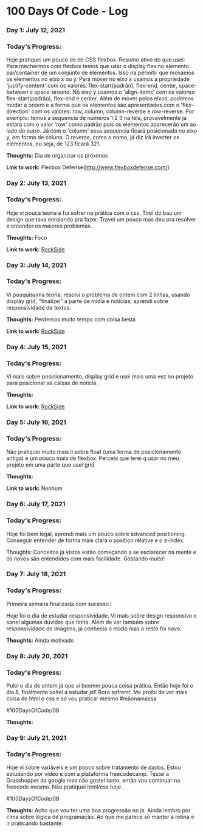# 100 Days Of Code - Log

### Day 1: July 12, 2021 

### Today's Progress:
Hoje pratiquei um pouco de de CSS flexbox. 
Resumo ativo do que usei: 
Para mechermos com flexbox temos que usar o display:flex no elemento pai/container de um conjunto de elementos. Isso ira permitir que movamos os elementos no eixo x ou y. Para mover no eixo x usamos a propriedade 'justify-content' com os valores: flex-start(padrão), flex-end, center, space-between e space-around. No eixo y usamos o 'align-items' com os valores: flex-start(padrão), flex-end e center. 
Além de mover pelos eixos, podemos mudar a ordem e a forma que os elementos são apresentados com o 'flex-direction' com os valores: row, column, column-reverse e row-reverse. Por exemplo: temos a sequencia de números 1 2 3 na tela, provavelmente já estara com o valor 'row' como padrão pois os elementos aparecerão um ao lado do outro. Já com o 'column' essa sequencia ficará posicionada no eixo y, em forma de coluna. O reverse, como o nome, já diz irá inverter os elementos, ou seja, de 123 ficará 321.

**Thoughts:** 
Dia de organizar os próximos
<!-- I really struggled with CSS, but, overall, I feel like I am slowly getting better at it. Canvas is still new for me, but I managed to figure out some basic functionality. -->

**Link to work:** 
Flexbox Defense(http://www.flexboxdefense.com/)


### Day 2: July 13, 2021

### Today's Progress: 
Hoje vi pouca teoria e fui sofrer na prática com o css. Tirei do bau um design que tava enrolando pra fazer. Travei um pouco mas deu pra resolver e entender os maiores problemas. 

**Thoughts:** 
Foco

**Link to work:** 
[RockSide](https://github.com/ViniciusCoutt/rockside)


### Day 3: July 14, 2021

### Today's Progress: 
Vi pouquissima teoria; resolvi o problema de ontem com 2 linhas, usando display grid; "finalizei" a parte de midia e noticias; aprendi sobre responsividade de textos. 

**Thoughts:** 
Perdemos muito tempo com coisa besta

**Link to work:** 
[RockSide](https://github.com/ViniciusCoutt/rockside)


### Day 4: July 15, 2021

### Today's Progress: 
Vi mais sobre posicionamento, display grid e usei mais uma vez no projeto para posicionar as caixas de noticia. 

**Thoughts:** 

**Link to work:** 
[RockSide](https://github.com/ViniciusCoutt/rockside)

### Day 5: July 16, 2021

### Today's Progress: 
Não pratiquei muito mais li sobre float (uma forma de posicionamento antiga) e um pouco mais de flexbox. Percebi que terei q usar no meu projeto em uma parte que usei grid

**Thoughts:** 

**Link to work:** 
  Nenhum
  
### Day 6: July 17, 2021

### Today's Progress: 
Hoje foi bem legal, aprendi mais um pouco sobre advanced positioning. Conseguir entender de forma mais clara o position relative e o z-index. 

Thoughts: Conceitos já vistos estão começando a se esclarecer na mente e os novos são entendidos com mais facilidade. Gostando muito! 

  
### Day 7: July 18, 2021

### Today's Progress: 
Primeira semana finalizada com sucesso !

Hoje foi o dia de estudar responsividade. 
Vi mais sobre design responsivo e sanei algumas dúvidas que tinha. Além de ver também sobre responsividade de imagens, já conhecia o modo <picture> mas o resto foi novo. 


**Thoughts:** 
  Ainda motivado
 
### Day 8: July 20, 2021

### Today's Progress: 
Pulei o dia de ontem já que vi beemm pouca coisa prática. Então hoje foi o dia 8, finalmente voltei a estudar js!! Bora sofrerrr. Me proibi de ver mais coisa de html e css e só vou praticar mesmo #mãonamassa

#100DaysOfCode/08
  
**Thoughts:** 

### Day 9: July 21, 2021

### Today's Progress: 
Hoje vi sobre variáveis e um pouco sobre tratamento de dados. Estou estudando por vídeo e com a plataforma freecodecamp. Testei a Grasshopper da google mas não gostei tanto, então vou continuar na freecode mesmo. Não pratiquei html/css hoje.

#100DaysOfCode/08
  
**Thoughts:** 
Acho que vou ter uma boa progressão no js. Ainda lembro por cima sobre lógica de programação. Ao que me parece só manter a rotina e ir praticando bastante. 
 

<!--[Calculator App](http://www.example.com) -->

<!--
### Day 0: February 30, 2016 (Example 2)
##### (delete me or comment me out)

**Today's Progress**: Fixed CSS, worked on canvas functionality for the app.

**Thoughts**: I really struggled with CSS, but, overall, I feel like I am slowly getting better at it. Canvas is still new for me, but I managed to figure out some basic functionality.

**Link(s) to work**: [Calculator App](http://www.example.com)


### Day 1: June 27, Monday

**Today's Progress**: I've gone through many exercises on FreeCodeCamp.

**Thoughts** I've recently started coding, and it's a great feeling when I finally solve an algorithm challenge after a lot of attempts and hours spent.

**Link(s) to work**
1. [Find the Longest Word in a String](https://www.freecodecamp.com/challenges/find-the-longest-word-in-a-string)
2. [Title Case a Sentence](https://www.freecodecamp.com/challenges/title-case-a-sentence) 

-->

